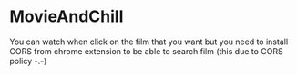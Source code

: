 # MovieAndChill
You can watch when click on the film that you want but you need to install CORS from chrome extension to be able to search film (this due to CORS policy -.-)